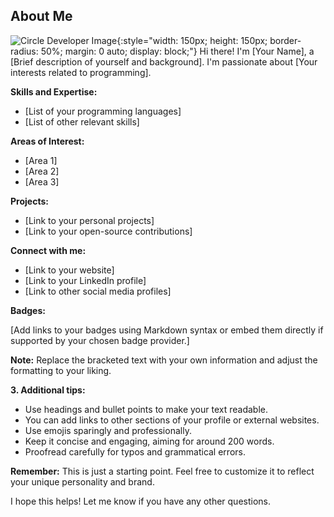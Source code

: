 
## About Me

![Circle Developer Image](https://i.pinimg.com/originals/75/e7/ef/75e7ef7aa27009befb076509382b86b8.gif){:style="width: 150px; height: 150px; border-radius: 50%; margin: 0 auto; display: block;"}
Hi there! I'm [Your Name], a [Brief description of yourself and background]. I'm passionate about [Your interests related to programming].

**Skills and Expertise:**

* [List of your programming languages]
* [List of other relevant skills]

**Areas of Interest:**

* [Area 1]
* [Area 2]
* [Area 3]

**Projects:**

* [Link to your personal projects]
* [Link to your open-source contributions]

**Connect with me:**

* [Link to your website]
* [Link to your LinkedIn profile]
* [Link to other social media profiles]

**Badges:**

[Add links to your badges using Markdown syntax or embed them directly if supported by your chosen badge provider.]

**Note:** Replace the bracketed text with your own information and adjust the formatting to your liking.

**3. Additional tips:**

* Use headings and bullet points to make your text readable.
* You can add links to other sections of your profile or external websites.
* Use emojis sparingly and professionally.
* Keep it concise and engaging, aiming for around 200 words.
* Proofread carefully for typos and grammatical errors.

**Remember:** This is just a starting point. Feel free to customize it to reflect your unique personality and brand.

I hope this helps! Let me know if you have any other questions.
